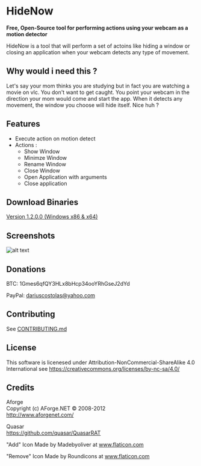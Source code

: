 # HideNow

**Free, Open-Source tool for performing actions using your webcam as a motion detector**

HideNow is a tool that will perform a set of actoins like hiding a window or closing an application when your webcam detects any type of movement.

Why would i need this ?
---
Let's say your mom thinks you are studying but in fact you are watching a movie on vlc. You don't want to get caught. You point your webcam in the direction your mom would come and start the app. When it detects any movement, the window you choose will hide itself. Nice huh ?

Features
---
- Execute action on motion detect
- Actions :
  - Show Window
  - Minimze Window
  - Rename Window
  - Close Window
  - Open Application with arguments
  - Close application

Download Binaries
----
[Version 1.2.0.0 (Windows x86 & x64)](https://github.com/meltingice1337/HideNow/releases/tag/v1.2.0.0)

Screenshots
---
![alt text](http://i.imgur.com/mgcJsCU.jpg "HideNow")

Donations
---
BTC: 1Gmes6qfQY3HLx8bHcp34ooYRhGseJ2dYd

PayPal: dariuscostolas@yahoo.com

Contributing
---
See [CONTRIBUTING.md](/CONTRIBUTING.md)

License
---
This software is licenesed under Attribution-NonCommercial-ShareAlike 4.0 International see https://creativecommons.org/licenses/by-nc-sa/4.0/

Credits
---

Aforge  
Copyright (c) AForge.NET © 2008-2012  
http://www.aforgenet.com/

Quasar  
https://github.com/quasar/QuasarRAT  

"Add" Icon Made by Madebyoliver at www.flaticon.com    

"Remove" Icon Made by Roundicons at www.flaticon.com  


